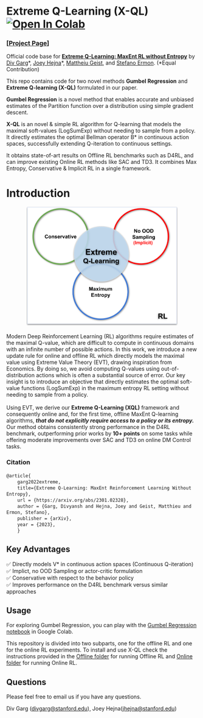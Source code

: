 # Extreme Q-Learning (X-QL) [![Open In Colab](https://colab.research.google.com/assets/colab-badge.svg)](https://colab.research.google.com/github/Div99/XQL/blob/main/Gumbel_Regression.ipynb)

### [**[Project Page](https://div99.github.io/XQL)**] 



Official code base for **[Extreme Q-Learning: MaxEnt RL without Entropy](https://arxiv.org/abs/2301.02328)** by [Div Garg](https://divyanshgarg.com/)\*, [Joey Hejna](https://jhejna.github.io)\*, [Mattheiu Geist](https://scholar.google.com/citations?user=ectPLEUAAAAJ&hl=en), and [Stefano Ermon](https://cs.stanford.edu/~ermon/).
(*Equal Contribution)

This repo contains code for two novel methods **Gumbel Regression** and **Extreme Q-learning (X-QL)** formulated in our paper. 

**Gumbel Regression** is a novel method that enables accurate and unbiased estimates of the Partition function over a distribution using simple gradient descent.

**X-QL** is an novel & simple RL algorithm for Q-learning that models the maximal soft-values (LogSumExp) without needing to sample from a policy. It directly estimates the optimal Bellman operator B* in continuous action spaces, successfully extending Q-iteration to continuous settings.

It obtains state-of-art results on Offline RL benchmarks such as D4RL, and can improve existing Online RL methods like SAC and TD3. It combines Max Entropy, Conservative & Implicit RL in a single framework.
# Introduction

<a href="https://div99.github.io/XQL">
<p align="center">
	<img class="img" src="docs/diagram.svg" style="width:400px;height:auto;"><br>
</p>
</a>

Modern Deep Reinforcement Learning (RL) algorithms require estimates of the maximal Q-value, which are difficult to compute in continuous domains with an infinite number of possible actions. In this work, we introduce a new update rule for online and offline RL which directly models the maximal value using Extreme Value Theory (EVT), drawing inspiration from Economics. By doing so, we avoid computing Q-values using out-of-distribution actions which is often a substantial source of error. Our key insight is to introduce an objective that directly estimates the optimal soft-value functions (LogSumExp) in the maximum entropy RL setting without needing to sample from a policy. <br><br>
Using EVT, we derive our **Extreme Q-Learning (XQL)** framework and consequently online and, for the first time, offline MaxEnt Q-learning algorithms,  ***that do not explicitly require access to a policy or its entropy.*** Our method obtains consistently strong performance in the D4RL benchmark, outperforming prior works by **10+ points** on some tasks while offering moderate improvements over SAC and TD3 on online DM Control tasks.


### Citation
```
@article{
	garg2022extreme,
	title={Extreme Q-Learning: MaxEnt Reinforcement Learning Without Entropy},
	url = {https://arxiv.org/abs/2301.02328},
  	author = {Garg, Divyansh and Hejna, Joey and Geist, Matthieu and Ermon, Stefano},
	publisher = {arXiv},
  	year = {2023},
	}
```

## Key Advantages

✅  Directly models V* in continuous action spaces \(Continuous Q-iteration\)   \
✅  Implict, no OOD Sampling or actor-critic formulation \
✅  Conservative with respect to the behavior policy \
✅  Improves performance on the D4RL benchmark versus similar approaches

## Usage

For exploring Gumbel Regression, you can play with the [Gumbel Regression notebook](https://github.com/Div99/XQL/blob/main/Gumbel_Regression.ipynb) in Google Colab. 

This repository is divided into two subparts, one for the offline RL and one for the online RL experiments.
To install and use X-QL check the instructions provided in the [Offline folder](offline) for running Offline RL and [Online folder](online) for running Online RL.


## Questions
Please feel free to email us if you have any questions. 

Div Garg ([divgarg@stanford.edu](mailto:divgarg@stanford.edu?subject=[GitHub]%X-QL)), Joey Hejna([jhejna@stanford.edu](mailto:jhejna@stanford.edu?subject=[GitHub]%X-QL))

